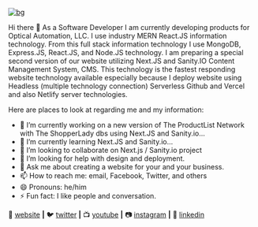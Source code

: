 

[![bg][banner]][website]


[banner]: https://raw.githubusercontent.com/javakian/javakian/master/1.png

Hi there 👋 As a Software Developer I am currently developing products for Optical Automation, LLC. I use industry MERN React.JS information technology. From this full stack information technology I use MongoDB, Express.JS, React.JS, and Node.JS technology. I am preparing a special second version of our website utilizing Next.JS and Sanity.IO Content Management System, CMS. This technology is the fastest responding website technology available especially because I deploy website using Headless (multiple technology connection) Serverless Github and Vercel and also Netlify server technologies.

Here are places to look at regarding me and my information:

- 🔭 I’m currently working on a new version of The ProductList Network with The ShopperLady dbs using Next.JS and Sanity.io...
- 🌱 I’m currently learning Next.JS and Sanity.io...
- 👯 I’m looking to collaborate on Next.js / Sanity.io project
- 🤔 I’m looking for help with design and deployment.
- 💬 Ask me about creating a website for your and your business.
- 📫 How to reach me: email, Facebook, Twitter, and others
- 😄 Pronouns: he/him
- ⚡ Fun fact: I like people and conversation.

🏡 [website][website] **|** 
🐦 [twitter][twitter] **|** 
📺 [youtube][youtube] **|** 
📷 [instagram][instagram] **|** 
👔 [linkedin][linkedin]


[react]: http://reactjs.org
[firebase]: https://firebase.google.com
[styled]: https://styled-components.com
[jamstack]: https://jamstack.org
[next]: https://nextjs.org
[typescript]: https://www.typescriptlang.org
[website]: http://www.jamesavakian.com
[twitter]: https://twitter.com/javakian
[youtube]: https://www.youtube.com/channel/UCJ4W2V7CUMbj6jC_Qt0a2Ug
[instagram]: https://www.instagram.com/jamesavakian/
[linkedin]: https://www.linkedin.com/in/james-l-avakian-13500713/

